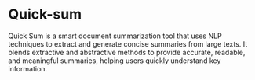# Quick-sum
Quick Sum is a smart document summarization tool that uses NLP techniques to extract and generate concise summaries from large texts. It blends extractive and abstractive methods to provide accurate, readable, and meaningful summaries, helping users quickly understand key information.
